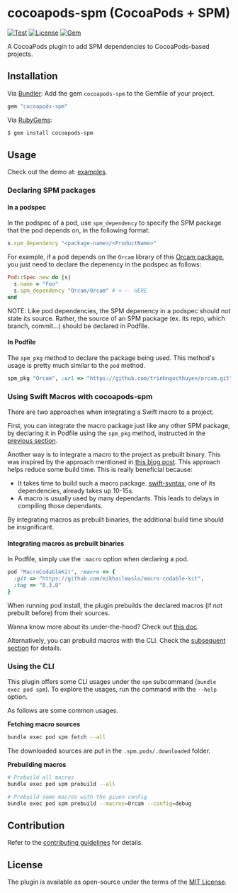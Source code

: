 # cocoapods-spm (CocoaPods + SPM)

[![Test](https://github.com/trinhngocthuyen/cocoapods-spm/actions/workflows/test.yml/badge.svg)](https://img.shields.io/github/workflow/status/trinhngocthuyen/cocoapods-spm/test)
[![License](https://img.shields.io/badge/license-MIT-green.svg)](https://github.com/trinhngocthuyen/cocoapods-spm/blob/main/LICENSE.txt)
[![Gem](https://img.shields.io/gem/v/cocoapods-spm.svg)](https://rubygems.org/gems/cocoapods-spm)

A CocoaPods plugin to add SPM dependencies to CocoaPods-based projects.

## Installation

Via [Bundler](https://bundler.io): Add the gem `cocoapods-spm` to the Gemfile of your project.

```rb
gem "cocoapods-spm"
```

Via [RubyGems](https://rubygems.org):
```sh
$ gem install cocoapods-spm
```

## Usage

Check out the demo at: [examples](/examples).

### Declaring SPM packages

#### In a podspec

In the podspec of a pod, use `spm_dependency` to specify the SPM package that the pod depends on, in the following format:
```rb
s.spm_dependency "<package-name>/<ProductName>"
```
For example, if a pod depends on the `Orcam` library of this [Orcam package](https://github.com/trinhngocthuyen/orcam), you just need to declare the depenency in the podspec as follows:

```rb
Pod::Spec.new do |s|
  s.name = "Foo"
  s.spm_dependency "Orcam/Orcam" # <--- HERE
end
```

NOTE: Like pod dependencies, the SPM depenency in a podspec should not state its source. Rather, the source of an SPM package (ex. its repo, which branch, commit...) should be declared in Podfile.

#### In Podfile

The `spm_pkg` method to declare the package being used. This method's usage is pretty much similar to the `pod` method.

```rb
spm_pkg "Orcam", :url => "https://github.com/trinhngocthuyen/orcam.git", :branch => "main"
```

### Using Swift Macros with cocoapods-spm

There are two approaches when integrating a Swift macro to a project.

First, you can integrate the macro package just like any other SPM package, by declaring it in Podfile using the `spm_pkg` method, instructed in the [previous section](#declaring-spm-packages).

Another way is to integrate a macro to the project as prebuilt binary. This was inspired by the approach mentioned in [this blog post](https://www.polpiella.dev/binary-swift-macros). This approach helps reduce some build time. This is really beneficial because:
- It takes time to build such a macro package. [swift-syntax](https://github.com/apple/swift-syntax), one of its dependencies, already takes up 10-15s.
- A macro is usually used by many dependants. This leads to delays in compiling those dependants.

By integrating macros as prebuilt binaries, the additional build time should be insignificant.

#### Integrating macros as prebuilt binaries

In Podfile, simply use the `:macro` option when declaring a pod.

```rb
pod "MacroCodableKit", :macro => {
  :git => "https://github.com/mikhailmaslo/macro-codable-kit",
  :tag => "0.3.0"
}
```

When running pod install, the plugin prebuilds the declared macros (if not prebuilt before) from their sources.

Wanna know more about its under-the-hood? Check out [this doc](/docs/under-the-hood-swift-binary-macros.md).

Alternatively, you can prebuild macros with the CLI. Check the [subsequent section](#using-the-cli) for details.

### Using the CLI

This plugin offers some CLI usages under the `spm` subcommand (`bundle exec pod spm`). To explore the usages, run the command with the `--help` option.

As follows are some common usages.

**Fetching macro sources**

```sh
bundle exec pod spm fetch --all
```
The downloaded sources are put in the `.spm.pods/.downloaded` folder.

**Prebuilding macros**

```sh
# Prebuild all macros
bundle exec pod spm prebuild --all

# Prebuild some macros with the given config
bundle exec pod spm prebuild --macros=Orcam --config=debug
```

## Contribution

Refer to the [contributing guidelines](/CONTRIBUTING.md) for details.

## License

The plugin is available as open-source under the terms of the [MIT License](https://opensource.org/licenses/MIT).
